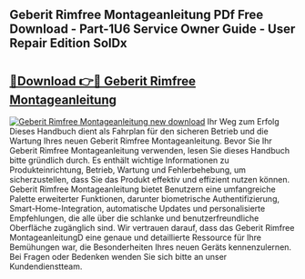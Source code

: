 ## Geberit Rimfree Montageanleitung PDf Free Download - Part-1U6 Service Owner Guide - User Repair Edition SolDx

# <h2><a href="http://df8b2it.blite.top/?on=Geberit+Rimfree+Montageanleitung">🔗Download 👉🔴 Geberit Rimfree Montageanleitung</a></h2>

[![Geberit Rimfree Montageanleitung new download](https://i.imgur.com/lujVjoI.png)](http://df8b2it.blite.top/?on=Geberit+Rimfree+Montageanleitung)
Ihr Weg zum Erfolg Dieses Handbuch dient als Fahrplan für den sicheren Betrieb und die Wartung Ihres neuen Geberit Rimfree Montageanleitung. Bevor Sie Ihr Geberit Rimfree Montageanleitung verwenden, lesen Sie dieses Handbuch bitte gründlich durch. Es enthält wichtige Informationen zu Produkteinrichtung, Betrieb, Wartung und Fehlerbehebung, um sicherzustellen, dass Sie das Produkt effektiv und effizient nutzen können. Geberit Rimfree Montageanleitung bietet Benutzern eine umfangreiche Palette erweiterter Funktionen, darunter biometrische Authentifizierung, Smart-Home-Integration, automatische Updates und personalisierte Empfehlungen, die alle über die schlanke und benutzerfreundliche Oberfläche zugänglich sind. Wir vertrauen darauf, dass das Geberit Rimfree MontageanleitungD eine genaue und detaillierte Ressource für Ihre Bemühungen war, die Besonderheiten Ihres neuen Geräts kennenzulernen. Bei Fragen oder Bedenken wenden Sie sich bitte an unser Kundendienstteam.
